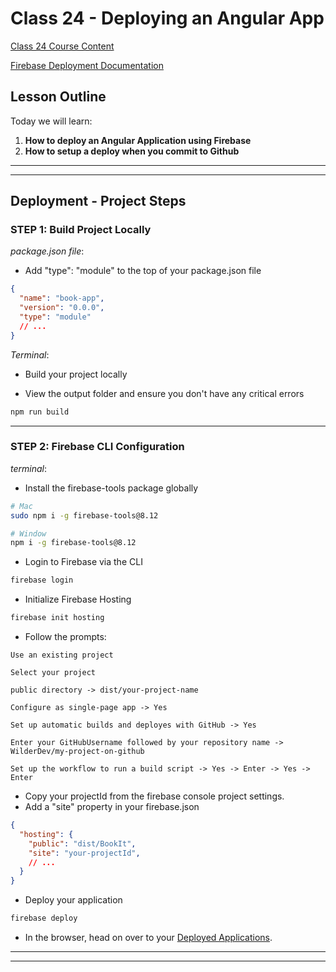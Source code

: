 # Class 24 - Deploying an Angular App

[Class 24 Course Content](https://pro.academind.com/courses/765847/lectures/13906653)

[Firebase Deployment Documentation](https://firebase.google.com/docs/hosting)

## Lesson Outline

Today we will learn:

1. **How to deploy an Angular Application using Firebase**
2. **How to setup a deploy when you commit to Github**

---

---

## Deployment - Project Steps

### STEP 1: Build Project Locally

_package.json file_:

- Add "type": "module" to the top of your package.json file

```json
{
  "name": "book-app",
  "version": "0.0.0",
  "type": "module"
  // ...
}
```

_Terminal_:

- Build your project locally

- View the output folder and ensure you don't have any critical errors

```zsh
npm run build
```

---

### STEP 2: Firebase CLI Configuration

_terminal_:

- Install the firebase-tools package globally

```zsh
# Mac
sudo npm i -g firebase-tools@8.12

# Window
npm i -g firebase-tools@8.12
```

- Login to Firebase via the CLI

```zsh
firebase login
```

- Initialize Firebase Hosting

```zsh
firebase init hosting
```

- Follow the prompts:

```
Use an existing project

Select your project

public directory -> dist/your-project-name

Configure as single-page app -> Yes

Set up automatic builds and deployes with GitHub -> Yes

Enter your GitHubUsername followed by your repository name -> WilderDev/my-project-on-github

Set up the workflow to run a build script -> Yes -> Enter -> Yes -> Enter

```
- Copy your projectId from the firebase console project settings.
- Add a "site" property in your firebase.json
```json
{
  "hosting": {
    "public": "dist/BookIt",
    "site": "your-projectId",
    // ...
  }
}
```

- Deploy your application

```zsh
firebase deploy
```

- In the browser, head on over to your [Deployed Applications](https://cape-books-evening.web.app/library).

---

---
